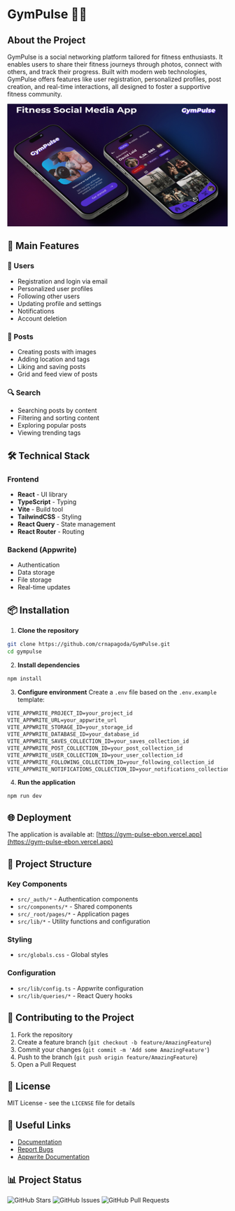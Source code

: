 # GymPulse 🏋️‍♂️

## About the Project
GymPulse is a social networking platform tailored for fitness enthusiasts. It enables users to share their fitness journeys through photos, connect with others, and track their progress. Built with modern web technologies, GymPulse offers features like user registration, personalized profiles, post creation, and real-time interactions, all designed to foster a supportive fitness community.

![GymPulse Banner](public/assets/images/banner.jpg)

## 🚀 Main Features

### 👤 Users
- Registration and login via email
- Personalized user profiles
- Following other users
- Updating profile and settings
- Notifications
- Account deletion

### 📱 Posts
- Creating posts with images
- Adding location and tags
- Liking and saving posts
- Grid and feed view of posts

### 🔍 Search
- Searching posts by content
- Filtering and sorting content
- Exploring popular posts
- Viewing trending tags

## 🛠️ Technical Stack

### Frontend
- **React** - UI library
- **TypeScript** - Typing
- **Vite** - Build tool
- **TailwindCSS** - Styling
- **React Query** - State management
- **React Router** - Routing

### Backend (Appwrite)
- Authentication
- Data storage
- File storage
- Real-time updates

## 📦 Installation

1. **Clone the repository**
```bash
git clone https://github.com/crnapagoda/GymPulse.git
cd gympulse
```

2. **Install dependencies**
```bash
npm install
```

3. **Configure environment**
Create a `.env` file based on the `.env.example` template:
```env
VITE_APPWRITE_PROJECT_ID=your_project_id
VITE_APPWRITE_URL=your_appwrite_url
VITE_APPWRITE_STORAGE_ID=your_storage_id
VITE_APPWRITE_DATABASE_ID=your_database_id
VITE_APPWRITE_SAVES_COLLECTION_ID=your_saves_collection_id
VITE_APPWRITE_POST_COLLECTION_ID=your_post_collection_id
VITE_APPWRITE_USER_COLLECTION_ID=your_user_collection_id
VITE_APPWRITE_FOLLOWING_COLLECTION_ID=your_following_collection_id
VITE_APPWRITE_NOTIFICATIONS_COLLECTION_ID=your_notifications_collection_id
```

4. **Run the application**
```bash
npm run dev
```

## 🌐 Deployment
The application is available at: [https://gym-pulse-ebon.vercel.app](https://gym-pulse-ebon.vercel.app)

## 📁 Project Structure

### Key Components
- `src/_auth/*` - Authentication components
- `src/components/*` - Shared components
- `src/_root/pages/*` - Application pages
- `src/lib/*` - Utility functions and configuration

### Styling
- `src/globals.css` - Global styles

### Configuration
- `src/lib/config.ts` - Appwrite configuration
- `src/lib/queries/*` - React Query hooks

## 🤝 Contributing to the Project

1. Fork the repository
2. Create a feature branch (`git checkout -b feature/AmazingFeature`)
3. Commit your changes (`git commit -m 'Add some AmazingFeature'`)
4. Push to the branch (`git push origin feature/AmazingFeature`)
5. Open a Pull Request

## 📝 License
MIT License - see the `LICENSE` file for details

## 🔗 Useful Links
- [Documentation](https://github.com/crnapagoda/GymPulse/wiki)
- [Report Bugs](https://github.com/crnapagoda/GymPulse/issues)
- [Appwrite Documentation](https://appwrite.io/docs)

## 📊 Project Status
![GitHub Stars](https://img.shields.io/github/stars/crnapagoda/GymPulse)
![GitHub Issues](https://img.shields.io/github/issues/crnapagoda/GymPulse)
![GitHub Pull Requests](https://img.shields.io/github/issues-pr/crnapagoda/GymPulse)